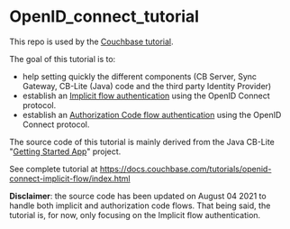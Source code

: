 # OpenID\_connect\_tutorial

This repo is used by the [Couchbase tutorial](https://docs.couchbase.com/tutorials/openid-connect-implicit-flow/index.html).

The goal of this tutorial is to:
- help setting quickly the different components (CB Server, Sync Gateway, CB-Lite (Java) code and the third party Identity Provider)
- establish an [Implicit flow authentication](https://blog.couchbase.com/oidc-implicit-flow-client-authentication-couchbase-sync-gateway/) using the OpenID Connect protocol.
- establish an [Authorization Code flow authentication](https://blog.couchbase.com/oidc-authorization-code-flow-client-authentication-couchbase-sync-gateway/) using the OpenID Connect protocol.

The source code of this tutorial is mainly derived from the Java CB-Lite "[Getting Started App](https://docs.couchbase.com/couchbase-lite/2.7/java-platform.html#building-a-getting-started-app)"
project.  

See complete tutorial at https://docs.couchbase.com/tutorials/openid-connect-implicit-flow/index.html

<b>Disclaimer</b>: the source code has been updated on August 04 2021 to handle both implicit and authorization code flows.
That being said, the tutorial is, for now, only focusing on the Implicit flow authentication.


